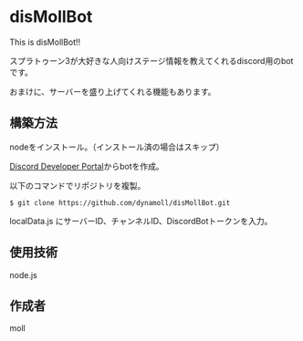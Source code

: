 # disMollBot

This is disMollBot!!

スプラトゥーン3が大好きな人向けステージ情報を教えてくれるdiscord用のbotです。

おまけに、サーバーを盛り上げてくれる機能もあります。

## 構築方法

nodeをインストール。（インストール済の場合はスキップ）

[Discord Developer Portal](https://discord.com/developers/applications)からbotを作成。

以下のコマンドでリポジトリを複製。

```
$ git clone https://github.com/dynamoll/disMollBot.git
```

localData.js にサーバーID、チャンネルID、DiscordBotトークンを入力。


## 使用技術

node.js

## 作成者

moll